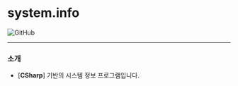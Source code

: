 # system.info
![GitHub](https://img.shields.io/github/license/noonmaru/psychics)

---
### 소개
* [**CSharp**] 기반의 시스템 정보 프로그램입니다.
